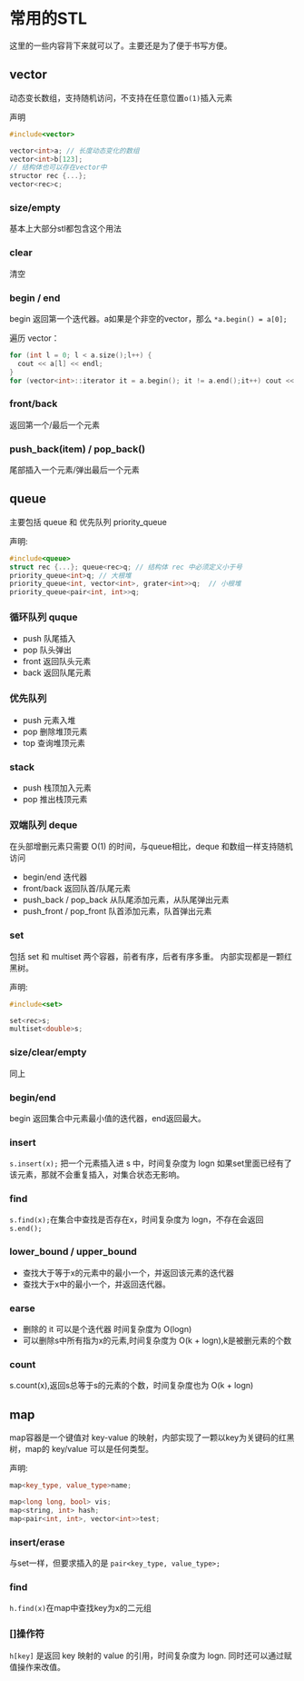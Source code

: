 # 常用的STL
这里的一些内容背下来就可以了。主要还是为了便于书写方便。

## vector

动态变长数组，支持随机访问，不支持在任意位置`o(1)`插入元素

声明
```cpp
#include<vector>

vector<int>a; // 长度动态变化的数组
vector<int>b[123];
// 结构体也可以存在vector中
structor rec {...};
vector<rec>c;
```

### size/empty
基本上大部分stl都包含这个用法

### clear
清空

### begin / end
begin 返回第一个迭代器。a如果是个非空的vector，那么 `*a.begin() = a[0];`

遍历 vector：
```cpp
for (int l = 0; l < a.size();l++) {
  cout << a[l] << endl;
}
for (vector<int>::iterator it = a.begin(); it != a.end();it++) cout << *it << endl;
```

### front/back
返回第一个/最后一个元素

### push_back(item) / pop_back() 
尾部插入一个元素/弹出最后一个元素

## queue
主要包括 queue 和 优先队列 priority_queue

声明:
```cpp
#include<queue>
struct rec {...}; queue<rec>q; // 结构体 rec 中必须定义小于号
priority_queue<int>q; // 大根堆
priority_queue<int, vector<int>, grater<int>>q;  // 小根堆
priority_queue<pair<int, int>>q;
```

### 循环队列 quque

- push 队尾插入
- pop 队头弹出
- front 返回队头元素
- back 返回队尾元素

### 优先队列

- push 元素入堆
- pop 删除堆顶元素
- top 查询堆顶元素

### stack
- push 栈顶加入元素
- pop 推出栈顶元素

### 双端队列 deque
在头部增删元素只需要 O(1) 的时间，与queue相比，deque 和数组一样支持随机访问

- begin/end 迭代器
- front/back 返回队首/队尾元素
- push_back / pop_back 从队尾添加元素，从队尾弹出元素
- push_front / pop_front 队首添加元素，队首弹出元素

### set 
包括 set 和 multiset 两个容器，前者有序，后者有序多重。
内部实现都是一颗红黑树。

声明:
```cpp
#include<set>

set<rec>s;
multiset<double>s;
```

### size/clear/empty

同上

### begin/end
begin 返回集合中元素最小值的迭代器，end返回最大。

### insert
`s.insert(x);` 把一个元素插入进 s 中，时间复杂度为 logn
如果set里面已经有了该元素，那就不会重复插入，对集合状态无影响。

### find
`s.find(x);`在集合中查找是否存在x，时间复杂度为 logn，不存在会返回 `s.end();`

### lower_bound / upper_bound

- 查找大于等于x的元素中的最小一个，并返回该元素的迭代器
- 查找大于x中的最小一个，并返回迭代器。

### earse 
- 删除的 it 可以是个迭代器 时间复杂度为 O(logn)
- 可以删除s中所有指为x的元素,时间复杂度为 O(k + logn),k是被删元素的个数

### count
s.count(x),返回s总等于s的元素的个数，时间复杂度也为 O(k + logn)

## map
map容器是一个键值对 key-value 的映射，内部实现了一颗以key为关键码的红黑树，map的 key/value 可以是任何类型。

声明:
```cpp
map<key_type, value_type>name;

map<long long, bool> vis;
map<string, int> hash;
map<pair<int, int>, vector<int>>test;
```

### insert/erase
与set一样，但要求插入的是 `pair<key_type, value_type>;`

### find
`h.find(x)`在map中查找key为x的二元组

### []操作符
`h[key]` 是返回 key 映射的 value 的引用，时间复杂度为 logn.
同时还可以通过赋值操作来改值。

